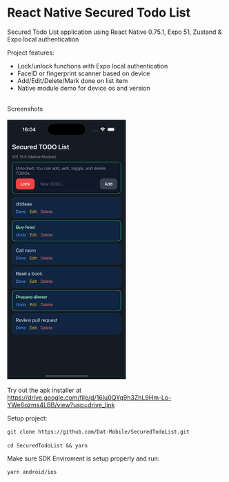 # React Native Secured Todo List
Secured Todo List application using React Native 0.75.1, Expo 51, Zustand & Expo local authentication

Project features:<br />
* Lock/unlock functions with Expo local authentication
* FaceID or fingerprint scanner based on device
* Add/Edit/Delete/Mark done on list item
* Native module demo for device os and version

<br />Screenshots<br /><br />
<img src="screenshot.png" height="600">

Try out the apk installer at<br />
https://drive.google.com/file/d/16Iu0QYq9h3ZhL9Hm-Lo-YWe6ozms4LBB/view?usp=drive_link

Setup project:
```
git clone https://github.com/Dat-Mobile/SecuredTodoList.git

cd SecuredTodoList && yarn
```
Make sure SDK Enviroment is setup properly and run:
```
yarn android/ios
```
